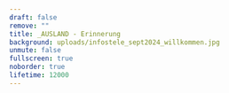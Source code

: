 ```yaml
---
draft: false
remove: ""
title: _AUSLAND - Erinnerung
background: uploads/infostele_sept2024_willkommen.jpg
unmute: false
fullscreen: true
noborder: true
lifetime: 12000
---
```

